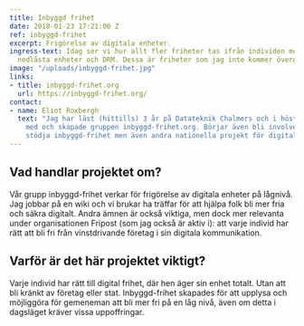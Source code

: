 ```yaml
---
title: Inbyggd frihet
date: 2018-01-23 17:21:00 Z
ref: inbyggd-frihet
excerpt: Frigörelse av digitala enheter.
ingress-text: Idag ser vi hur allt fler friheter tas ifrån individen med "moln tjänster",
  nedlåsta enheter och DRM. Dessa är friheter som jag inte kommer överge.
image: "/uploads/inbyggd-frihet.jpg"
links:
- title: inbyggd-frihet.org
  url: https://inbyggd-frihet.org/
contact:
- name: Eliot Roxbergh
  text: "Jag har läst (hittills) 3 år på Datateknik Chalmers och i höstas var jag
    med och skapade gruppen inbyggd-frihet.org. Börjar även bli involverad i fripost.org\t\"Primärt
    stödja inbyggd-frihet men även andra nationella projekt för digital frihet."
---
```


## Vad handlar projektet om?
Vår grupp inbyggd-frihet verkar för frigörelse av digitala enheter på lågnivå. Jag jobbar på en wiki och vi brukar ha träffar för att hjälpa folk bli mer fria och säkra digitalt. Andra ämnen är också viktiga, men dock mer relevanta under organisationen Fripost (som jag också är aktiv i): att varje individ har rätt att bli fri från vinstdrivande företag i sin digitala kommunikation.

## Varför är det här projektet viktigt?
Varje individ har rätt till digital frihet, där hen äger sin enhet totalt. Utan att bli kränkt av företag eller stat. Inbyggd-frihet skapades för att upplysa och möjliggöra för gemeneman att bli mer fri på en låg nivå, även om detta i dagsläget kräver vissa uppoffringar.  
